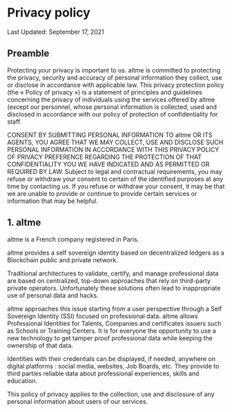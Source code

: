 ﻿# Privacy policy


Last Updated: September 17, 2021


## Preamble


Protecting your privacy is important to us. altme is committed to protecting the privacy, security and accuracy of personal information they collect, use or disclose in accordance with applicable law. This privacy protection policy (the « Policy of privacy ») is a statement of principles and guidelines concerning the privacy of individuals using the services offered by altme (except our personnel, whose personal information is collected, used and disclosed in accordance with our policy of protection of confidentiality for staff.


CONSENT
BY SUBMITTING PERSONAL INFORMATION TO altme OR ITS AGENTS, YOU AGREE THAT WE MAY COLLECT, USE AND DISCLOSE SUCH PERSONAL INFORMATION IN ACCORDANCE WITH THIS PRIVACY POLICY OF PRIVACY PREFERENCE REGARDING THE PROTECTION OF THAT CONFIDENTIALITY YOU WE HAVE INDICATED AND AS PERMITTED OR REQUIRED BY LAW. Subject to legal and contractual requirements, you may refuse or withdraw your consent to certain of the identified purposes at any time by contacting us. If you refuse or withdraw your consent, it may be that we are unable to provide or continue to provide certain services or information that may be helpful.


## 1. altme


altme is a French company registered in Paris.


altme provides a self sovereign identity based on decentralized ledgers as a Blockchain public and private network.


Traditional architectures to validate, certify, and manage professional data are based on centralized, top-down approaches that rely on third-party private operators. Unfortunately these solutions often lead to inappropriate use of personal data and hacks.


altme approaches this issue starting from a user perspective through a Self Sovereign Identity (SSI) focused on professional data. altme allows Professional Identities for Talents, Companies and certificates issuers such as Schools or Training Centers.
It is for everyone the opportunity to use a new technology to get tamper proof professional data while keeping the ownership of that data.


Identities with their credentials can be displayed, if needed, anywhere on digital platforms : social media, websites, Job Boards, etc. They provide to third parties reliable data about professional experiences, skills and education.


This policy of privacy applies to the collection, use and disclosure of any personal information about users of our services.